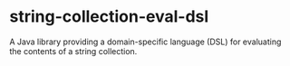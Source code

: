 # string-collection-eval-dsl

A Java library providing a domain-specific language (DSL) for evaluating the contents of a string collection.
